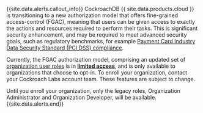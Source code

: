 {{site.data.alerts.callout_info}}
CockroachDB {{ site.data.products.cloud }} is transitioning to a new authorization model that offers fine-grained access-control (FGAC), meaning that users can be given access to exactly the actions and resources required to perform their tasks. This is significant security enhancement, and may be required to meet advanced security goals, such as regulatory benchmarks, for example [Payment Card Industry Data Security Standard (PCI DSS) compliance](pci-dss.md).

Currently, the FGAC authorization model, comprising an updated set of [organization user roles](authorization.md#organization-user-roles) is in [**limited access**]({{site.current_cloud_version}}/cockroachdb-feature-availability.md), and is only available to organizations that choose to opt-in. To enroll your organization, contact your Cockroach Labs account team. These features are subject to change.

Until you enroll your organization, only the legacy roles, Organization Administrator and Organization Developer, will be available.
{{site.data.alerts.end}}
